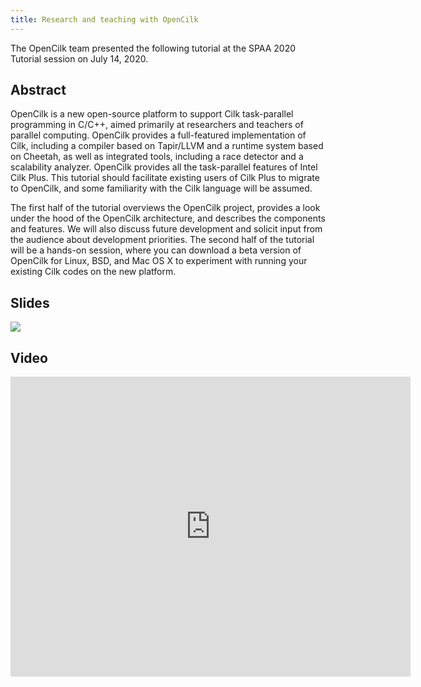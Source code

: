 ```yaml
---
title: Research and teaching with OpenCilk
---
```


The OpenCilk team presented the following tutorial at the SPAA 2020 Tutorial session on July 14, 2020.

## Abstract

OpenCilk is a new open-source platform to support Cilk task-parallel programming in C/C++, aimed primarily at researchers and teachers of parallel computing. OpenCilk provides a full-featured implementation of Cilk, including a compiler based on Tapir/LLVM and a runtime system based on Cheetah, as well as integrated tools, including a race detector and a scalability analyzer. OpenCilk provides all the task-parallel features of Intel Cilk Plus. This tutorial should facilitate existing users of Cilk Plus to migrate to OpenCilk, and some familiarity with the Cilk language will be assumed.

The first half of the tutorial overviews the OpenCilk project, provides a look under the hood of the OpenCilk architecture, and describes the components and features. We will also discuss future development and solicit input from the audience about development priorities. The second half of the tutorial will be a hands-on session, where you can download a beta version of OpenCilk for Linux, BSD, and Mac OS X to experiment with running your existing Cilk codes on the new platform.

## Slides

[![](/img/opencilk.spaa.2020.png)](/img/opencilk.spaa.2020.pdf)

## Video

<iframe
    width="640"
    height="480"
    src="https://www.youtube.com/embed/a6LMdpHKW34"
    frameborder="0"
    allow="autoplay; encrypted-media"
    allowfullscreen
>
</iframe>